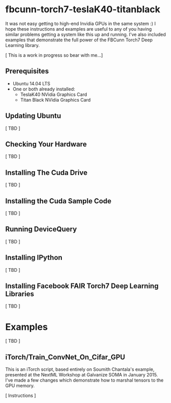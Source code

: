 # fbcunn-torch7-teslaK40-titanblack

It was not easy getting to high-end Invidia GPUs in the same system :)  I hope these instructions and examples are useful to any of you having similar problems getting a system like this up and running.  I've also included examples that demonstrate the full power of the FBCunn Torch7 Deep Learning library.

[ This is a work in progress so bear with me...]

## Prerequisites

* Ubuntu 14.04 LTS
* One or both already installed:
    *  TeslaK40 NVidia Graphics Card
    *  Titan Black NVidia Graphics Card

## Updating Ubuntu

[ TBD ]

## Checking Your Hardware

[ TBD ]

## Installing The Cuda Drive

[ TBD ]

## Installing the Cuda Sample Code

[ TBD ]

## Running DeviceQuery

[ TBD ]

## Installing IPython

[ TBD ]

## Installing Facebook FAIR Torch7 Deep Learning Libraries

[ TBD ]

# Examples

[ TBD ]

## iTorch/Train_ConvNet_On_Cifar_GPU

This is an iTorch script, based entirely on Soumith Chantala's example, presented at the NextML Workshop at Galvanize SOMA in January 2015.  I've made a few changes which demonstrate how to marshal tensors to the GPU memory.

[ Instructions ]
